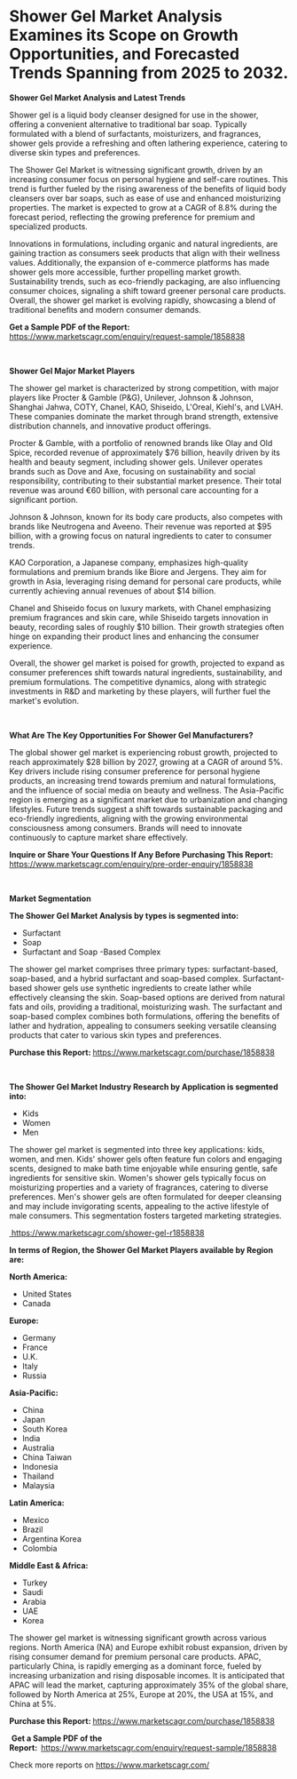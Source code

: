 <p><h1>Shower Gel Market Analysis Examines its Scope on Growth Opportunities, and Forecasted Trends Spanning from 2025 to 2032.</h1></p><p><strong>Shower Gel Market Analysis and Latest Trends</strong></p>
<p><p>Shower gel is a liquid body cleanser designed for use in the shower, offering a convenient alternative to traditional bar soap. Typically formulated with a blend of surfactants, moisturizers, and fragrances, shower gels provide a refreshing and often lathering experience, catering to diverse skin types and preferences.</p><p>The Shower Gel Market is witnessing significant growth, driven by an increasing consumer focus on personal hygiene and self-care routines. This trend is further fueled by the rising awareness of the benefits of liquid body cleansers over bar soaps, such as ease of use and enhanced moisturizing properties. The market is expected to grow at a CAGR of 8.8% during the forecast period, reflecting the growing preference for premium and specialized products. </p><p>Innovations in formulations, including organic and natural ingredients, are gaining traction as consumers seek products that align with their wellness values. Additionally, the expansion of e-commerce platforms has made shower gels more accessible, further propelling market growth. Sustainability trends, such as eco-friendly packaging, are also influencing consumer choices, signaling a shift toward greener personal care products. Overall, the shower gel market is evolving rapidly, showcasing a blend of traditional benefits and modern consumer demands.</p></p>
<p><strong>Get a Sample PDF of the Report:&nbsp;</strong> <a href="https://www.marketscagr.com/enquiry/request-sample/1858838?utm_campaign=2635&utm_medium=2&utm_source=Github&utm_content=ia&utm_term=04042025&utm_id=shower-gel">https://www.marketscagr.com/enquiry/request-sample/1858838</a></p>
<p>&nbsp;</p>
<p><strong>Shower Gel Major Market Players</strong></p>
<p><p>The shower gel market is characterized by strong competition, with major players like Procter & Gamble (P&G), Unilever, Johnson & Johnson, Shanghai Jahwa, COTY, Chanel, KAO, Shiseido, L'Oreal, Kiehl's, and LVAH. These companies dominate the market through brand strength, extensive distribution channels, and innovative product offerings.</p><p>Procter & Gamble, with a portfolio of renowned brands like Olay and Old Spice, recorded revenue of approximately $76 billion, heavily driven by its health and beauty segment, including shower gels. Unilever operates brands such as Dove and Axe, focusing on sustainability and social responsibility, contributing to their substantial market presence. Their total revenue was around €60 billion, with personal care accounting for a significant portion. </p><p>Johnson & Johnson, known for its body care products, also competes with brands like Neutrogena and Aveeno. Their revenue was reported at $95 billion, with a growing focus on natural ingredients to cater to consumer trends.</p><p>KAO Corporation, a Japanese company, emphasizes high-quality formulations and premium brands like Biore and Jergens. They aim for growth in Asia, leveraging rising demand for personal care products, while currently achieving annual revenues of about $14 billion.</p><p>Chanel and Shiseido focus on luxury markets, with Chanel emphasizing premium fragrances and skin care, while Shiseido targets innovation in beauty, recording sales of roughly $10 billion. Their growth strategies often hinge on expanding their product lines and enhancing the consumer experience.</p><p>Overall, the shower gel market is poised for growth, projected to expand as consumer preferences shift towards natural ingredients, sustainability, and premium formulations. The competitive dynamics, along with strategic investments in R&D and marketing by these players, will further fuel the market's evolution.</p></p>
<p>&nbsp;</p>
<p><strong>What Are The Key Opportunities For Shower Gel Manufacturers?</strong></p>
<p><p>The global shower gel market is experiencing robust growth, projected to reach approximately $28 billion by 2027, growing at a CAGR of around 5%. Key drivers include rising consumer preference for personal hygiene products, an increasing trend towards premium and natural formulations, and the influence of social media on beauty and wellness. The Asia-Pacific region is emerging as a significant market due to urbanization and changing lifestyles. Future trends suggest a shift towards sustainable packaging and eco-friendly ingredients, aligning with the growing environmental consciousness among consumers. Brands will need to innovate continuously to capture market share effectively.</p></p>
<p><strong>Inquire or Share Your Questions If Any Before Purchasing This Report:</strong> <a href="https://www.marketscagr.com/enquiry/pre-order-enquiry/1858838?utm_campaign=2635&utm_medium=2&utm_source=Github&utm_content=ia&utm_term=04042025&utm_id=shower-gel">https://www.marketscagr.com/enquiry/pre-order-enquiry/1858838</a></p>
<p>&nbsp;</p>
<p><strong>Market Segmentation</strong></p>
<p><strong>The Shower Gel Market Analysis by types is segmented into:</strong></p>
<p><ul><li>Surfactant</li><li>Soap</li><li>Surfactant and Soap -Based Complex</li></ul></p>
<p><p>The shower gel market comprises three primary types: surfactant-based, soap-based, and a hybrid surfactant and soap-based complex. Surfactant-based shower gels use synthetic ingredients to create lather while effectively cleansing the skin. Soap-based options are derived from natural fats and oils, providing a traditional, moisturizing wash. The surfactant and soap-based complex combines both formulations, offering the benefits of lather and hydration, appealing to consumers seeking versatile cleansing products that cater to various skin types and preferences.</p></p>
<p><strong>Purchase this Report:&nbsp;</strong><a href="https://www.marketscagr.com/purchase/1858838?utm_campaign=2635&utm_medium=2&utm_source=Github&utm_content=ia&utm_term=04042025&utm_id=shower-gel">https://www.marketscagr.com/purchase/1858838</a></p>
<p>&nbsp;</p>
<p><strong>The Shower Gel Market Industry Research by Application is segmented into:</strong></p>
<p><ul><li>Kids</li><li>Women</li><li>Men</li></ul></p>
<p><p>The shower gel market is segmented into three key applications: kids, women, and men. Kids' shower gels often feature fun colors and engaging scents, designed to make bath time enjoyable while ensuring gentle, safe ingredients for sensitive skin. Women's shower gels typically focus on moisturizing properties and a variety of fragrances, catering to diverse preferences. Men's shower gels are often formulated for deeper cleansing and may include invigorating scents, appealing to the active lifestyle of male consumers. This segmentation fosters targeted marketing strategies.</p></p>
<p><a href="https://www.marketscagr.com/shower-gel-r1858838?utm_campaign=2635&utm_medium=2&utm_source=Github&utm_content=ia&utm_term=04042025&utm_id=shower-gel">&nbsp;https://www.marketscagr.com/shower-gel-r1858838</a></p>
<p><strong>In terms of Region, the Shower Gel Market Players available by Region are:</strong></p>
<p>
    <p> <strong> North America: </strong>
        <ul>
            <li>United States</li>
            <li>Canada</li>
        </ul>
        </p> 
    <p> <strong> Europe: </strong>
        <ul>
            <li>Germany</li>
            <li>France</li>
            <li>U.K.</li>
            <li>Italy</li>
            <li>Russia</li>
        </ul>
        </p> 
    <p> <strong> Asia-Pacific: </strong>
        <ul>
            <li>China</li>
            <li>Japan</li>
            <li>South Korea</li>
            <li>India</li>
            <li>Australia</li>
            <li>China Taiwan</li>
            <li>Indonesia</li>
            <li>Thailand</li>
            <li>Malaysia</li>
        </ul>
        </p> 
    <p> <strong> Latin America: </strong>
        <ul>
            <li>Mexico</li>
            <li>Brazil</li>
            <li>Argentina Korea</li>
            <li>Colombia</li>
        </ul>
        </p> 
    <p> <strong> Middle East & Africa: </strong>
        <ul>
            <li>Turkey</li>
            <li>Saudi</li>
            <li>Arabia</li>
            <li>UAE</li>
            <li>Korea</li>
        </ul>
    </p>
    </p>
<p><p>The shower gel market is witnessing significant growth across various regions. North America (NA) and Europe exhibit robust expansion, driven by rising consumer demand for premium personal care products. APAC, particularly China, is rapidly emerging as a dominant force, fueled by increasing urbanization and rising disposable incomes. It is anticipated that APAC will lead the market, capturing approximately 35% of the global share, followed by North America at 25%, Europe at 20%, the USA at 15%, and China at 5%.</p></p>
<p><strong>Purchase this Report: </strong><a href="https://www.marketscagr.com/purchase/1858838?utm_campaign=2635&utm_medium=2&utm_source=Github&utm_content=ia&utm_term=04042025&utm_id=shower-gel">https://www.marketscagr.com/purchase/1858838</a></p>
<p>&nbsp;<strong>Get a Sample PDF of the Report:&nbsp;&nbsp;</strong><a href="https://www.marketscagr.com/enquiry/request-sample/1858838?utm_campaign=2635&utm_medium=2&utm_source=Github&utm_content=ia&utm_term=04042025&utm_id=shower-gel">https://www.marketscagr.com/enquiry/request-sample/1858838</a></p>
<p><strong></strong></p>
<p>Check more reports on <a href="https://www.marketscagr.com/?utm_campaign=2635&utm_medium=2&utm_source=Github&utm_content=ia&utm_term=04042025&utm_id=shower-gel">https://www.marketscagr.com/</a></p>